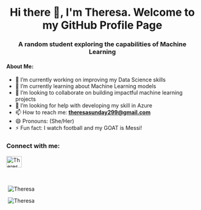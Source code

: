 <h1 align="center">Hi there 👋, I'm Theresa. Welcome to my GitHub Profile Page </h1>
<h3 align="center">A random student exploring the capabilities of Machine Learning</h3>


#### About Me:

- 🔭 I’m currently working on improving my Data Science skills
- 🌱 I’m currently learning about Machine Learning models
- 👯 I’m looking to collaborate on building impactful machine learning projects
- 🤔 I’m looking for help with developing my skill in Azure
- 📫 How to reach me: **theresasunday299@gmail.com**
- 😄 Pronouns: (She/Her)
- ⚡ Fun fact: I watch football and my GOAT is Messi!

<h3 align="left">Connect with me:</h3>
<p align="left">

<a href="https://linkedin.com/in/theresa-sunday" target="blank"><img align="center" src="https://raw.githubusercontent.com/rahuldkjain/github-profile-readme-generator/master/src/images/icons/Social/linked-in-alt.svg" alt="Theresa Sunday" height="30" width="40" /></a>


<p align="left" style="display:block; margin-top:3rem;"> &nbsp;<img  src="https://github-readme-stats.vercel.app/api/top-langs?username=Resa200&show_icons=true&locale=en&layout=compact" alt="Theresa" /></p>

<p align="left">&nbsp;<img src="https://github-readme-stats.vercel.app/api?username=Resa200&show_icons=true&locale=en" alt="Theresa" /></p>
